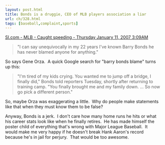 ```yaml
---
layout: post.html
title: Bonds is a druggie, CEO of MLB players association a liar
url: ch/328.html
tags: [baseball,complaint,sports]
---
```

[SI.com - MLB - Caught speeding - Thursday January 11, 2007 3:09AM](http://sportsillustrated.cnn.com/2007/baseball/mlb/01/11/bonds.amphetamines/index.html)

> "I can say unequivocally in my 22 years I've known Barry Bonds he has never blamed anyone for anything."

So says Gene Orza.  A quick Google search for "barry bonds blame" turns up this: 

> "I'm tired of my kids crying. You wanted me to jump off a bridge, I finally did," Bonds told reporters Tuesday, shortly after returning to training camp. "You finally brought me and my family down. ... So now go pick a different person."

So, maybe Orza was exaggerating a little.  Why do people make statements like that when they must know them to be false?

Anyway, Bonds is a jerk.  I don't care how many home runs he hits or what his career stats look like when he finally retires.  He has made himself the poster child of everything that's wrong with Major League Baseball.  It would make me very happy if he doesn't break Hank Aaron's record because he's in jail for perjury.  That would be too awesome.
